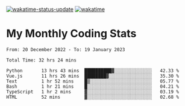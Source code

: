 [![wakatime-status-update](https://github.com/noopurphalak/noopurphalak/workflows/wakatime-status-update/badge.svg)](https://github.com/noopurphalak/noopurphalak/actions/workflows/main.yml)
[![wakatime](https://wakatime.com/badge/user/80ace140-ef40-4fdd-b8ed-f3be3d2e1aea.svg)](https://wakatime.com/@80ace140-ef40-4fdd-b8ed-f3be3d2e1aea)

# My Monthly Coding Stats

<!--START_SECTION:waka-->

```text
From: 20 December 2022 - To: 19 January 2023

Total Time: 32 hrs 24 mins

Python       13 hrs 43 mins  ██████████▓░░░░░░░░░░░░░░   42.33 %
Vue.js       11 hrs 26 mins  ████████▓░░░░░░░░░░░░░░░░   35.30 %
Text         1 hr 52 mins    █▒░░░░░░░░░░░░░░░░░░░░░░░   05.77 %
Bash         1 hr 21 mins    █░░░░░░░░░░░░░░░░░░░░░░░░   04.21 %
TypeScript   1 hr 2 mins     ▓░░░░░░░░░░░░░░░░░░░░░░░░   03.19 %
HTML         52 mins         ▓░░░░░░░░░░░░░░░░░░░░░░░░   02.68 %
```

<!--END_SECTION:waka-->
